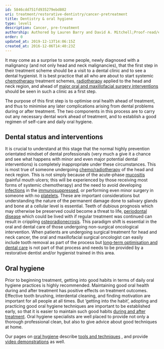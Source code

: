 ```yaml
---
id: 5846cdd751fd935279ebd802
uri: treatment/restorative-dentistry/cancer-pretreatment
title: Dentistry & oral hygiene
type: level1
description: Cancer, pre-treatment
authorship: Authored by Lauren Barry and David A. Mitchell;Proof-read/edited by Angelika Sebald
order: 0
updated_at: 2019-12-13T14:06:15Z
created_at: 2016-12-06T14:40:23Z
---
```


<p>It may come as a surprise to some people, newly diagnosed
    with a malignancy (and not only head and neck
    malignancies), that the first step in their treatment
    scheme should be a visit to a dental clinic and to see a
    dental hygienist. It is best practice that all who are
    about to start systemic <a href="/treatment/chemotherapy">chemotherapy</a>
    treatment schemes, <a href="/treatment/radiotherapy">radiotherapy</a>
    applied to the head and neck region, and ahead of <a href="/treatment/surgery/cancer">major oral
        and maxillofacial surgery interventions</a> should
    be seen in such a clinic as a first step.</p>
<p>The purpose of this first step is to optimise oral health
    ahead of treatment, and thus to minimise any later
    complications arising from dental problems during or
    after treatment. The two components in this process are
    to carry out any necessary dental work ahead of
    treatment, and to establish a good regimen of self-care
    and daily oral hygiene.</p>
<h2>Dental status and interventions</h2>
<p>It is crucial to understand at this stage that the normal
    highly prevention orientated mindset of dental
    professionals (very much a give it a chance and see what
    happens with minor and even major potential dental
    interventions) is completely inappropriate under these
    circumstances. This is most true of someone undergoing
    <a href="/treatment/radiotherapy">chemo/radiotherapy</a>
    of the head and neck region. This is not simply because
    of the acute-phase <a href="/treatment/surgery/oral-mucosal-lesions/detailed">mucositis</a>
    (painful mouth ulcers; this will be experienced by those
    receiving most forms of systemic chemotherapy) and the
    need to avoid developing <a href="/diagnosis/a-z/infection/more-info">infections</a>
    in the <a href="/treatment/other/medication/inflammation/more-info">immunosuppressed</a>,
    or performing even minor surgery in someone with no <a href="/treatment/other/bleeding/more-info">platelets</a>.
    These are important considerations but understanding the
    nature of the permanent damage done to salivary glands
    and bone at a cellular level is essential. Teeth of
    dubious prognosis which may otherwise be preserved could
    become a threat to life, <a href="/treatment/restorative-dentistry/periodontal/detailed">periodontal
        disease</a> which could be lived with if regular
    treatment was continued can result in crippling <a href="/diagnosis/a-z/necrosis/hard">osteoradionecrosis</a>.
    This paradigm shift is essential in the oral and dental
    care of those undergoing non-surgical oncological
    intervention. When patients are undergoing surgical
    treatment for head and neck cancer, the oral and
    maxillofacial surgical oncologist can easily include
    tooth removal as part of the process but <a href="/treatment/restorative-dentistry/cancer-post-treatment">long-term
        optimisation and dental care</a> is not part of that
    process and needs to be provided by a restorative
    dentist and/or hygienist trained in this area.  </p>
<h2>Oral hygiene</h2>
<p>Prior to beginning treatment, getting into good habits in
    terms of daily oral hygiene practices is highly
    recommended. Maintaining good oral health during and
    after treatment has positive effects on treatment
    outcomes. Effective tooth brushing, interdental
    cleaning, and finding motivation are important for all
    people at all times. But ‘getting into the habit’,
    adopting and practicing good oral hygiene techniques are
    important to be established early, so that it is easier
    to maintain such good habits <a href="/treatment/restorative-dentistry/cancer-post-treatment">during
        and after treatment</a>. Oral hygiene specialists
    are well placed to provide not only a thorough
    professional clean, but also to give advice about good
    techniques at home.</p>
<aside>
    <p>Our pages on <a href="/help/oral-hygiene">oral
            hygiene</a> describe <a href="/help-selfhelp-oral-hygiene-practical-guide-level3">tools
            and techniques</a> , and provide <a href="/help/oral-hygiene/videos">video
            demonstrations</a> as well.</p>
</aside>
